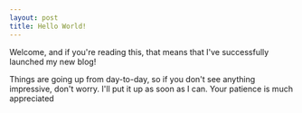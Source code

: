 ```yaml
---
layout: post
title: Hello World!
---
```


Welcome, and if you're reading this, that means that I've successfully launched my new blog! 

Things are going up from day-to-day, so if you don't see anything impressive, don't worry. I'll put it up as soon as I can. Your patience is much appreciated